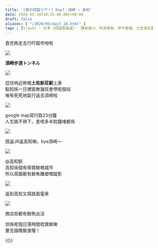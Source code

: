 ```yaml
---
title: '[食の四国ツアー] Day7：須崎 → 高知'
date: 2020-05-18T10:25:00.001+08:00
draft: false
aliases: [ "/2020/05/day7_18.html" ]
tags : [travel - 日本（四国南海道）・ 讚岐香川、阿波徳島、伊予愛媛、土佐高知]
---
```


食完再走去行吓超市咁啦

![](/images/shikoku7o1.jpg)

**須崎步道トンネル**

![](/images/shikoku7o2.jpg)

諗住响近啲嘅**土佐新荘駅**上車  
點知係一日裡面無幾班會停呢個站  
唯有死死地氣行返去須崎啦  

![](/images/shikoku7o3.jpg)

google map寫行路23分鐘  
人生路不熟下，差唔多半粒鐘啫都係

![](/images/shikoku7o4.jpg)

搭返JR返高知喇，bye須崎～  

![](/images/shikoku7o7.jpg)

@高知駅  
高知係個有得賞鯨嘅城市  
所以周圍都有鯨魚雕塑嘅蹤影

![](/images/shikoku7o5.jpg)

返到高知又搭路面電車

![](/images/shikoku7o6.jpg)

商店街都有鯨魚出沒
  

但係呢個日落時間唔賞鯨喇  
要去搵晚飯食喔！

  
{{<shikoku>}}
